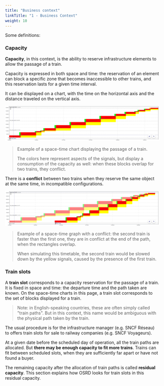 ```yaml
---
title: "Business context"
linkTitle: "1 - Business Context"
weight: 10
---
```


Some definitions:

### Capacity

**Capacity**, in this context, is the ability to
reserve infrastructure elements to allow the passage of a train.

Capacity is expressed in both space and time:
the reservation of an element can block a specific zone
that becomes inaccessible to other trains, and this reservation
lasts for a given time interval.

It can be displayed
on a chart, with the time on the horizontal axis
and the distance traveled on the vertical axis.

![Space-time chart](space_time_chart.png)

> Example of a space-time chart displaying the passage of a train.
>
> The colors here represent aspects of the signals, but
> display a consumption of the capacity as well:
> when these blocks overlap for two trains, they conflict.

There is a **conflict** between two trains when they reserve
the same object at the same time, in incompatible configurations.

![Space-time chart with conflict](conflict.png)

> Example of a space-time graph with a conflict: the second train
> is faster than the first one, they are in conflict at the end
> of the path, when the rectangles overlap.
>
> When simulating this timetable, the second train would be
> slowed down by the yellow signals, caused by the
> presence of the first train.


### Train slots

A **train slot** corresponds to a capacity reservation
for the passage of a train. It is fixed in space and time:
the departure time and the path taken are known.
On the space-time charts in this page, a train slot corresponds
to the set of blocks displayed for a train.

> Note: in English-speaking countries, these are often simply called "train paths".
> But in this context, this name would be ambiguous with the
> physical path taken by the train.

The usual procedure is for the infrastructure manager
(e.g. SNCF Réseau) to offers train slots for sale to
railway companies (e.g. SNCF Voyageurs).

At a given date before the scheduled day of operation,
all the train paths are allocated. But **there may be
enough capacity to fit more trains**. Trains can fit between
scheduled slots,
when they are sufficiently far apart or have not found a buyer.

The remaining capacity after the allocation of train paths is called
**residual capacity**. This section explains how OSRD looks
for train slots in this residual capacity.